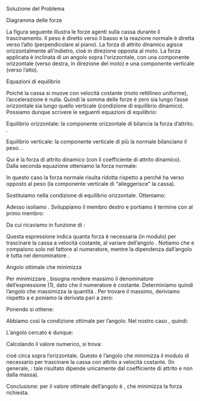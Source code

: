 Soluzione del Problema

Diagramma delle forze

 La figura seguente illustra le forze agenti sulla cassa durante il trascinamento. Il peso  è diretto verso il basso e la reazione normale  è diretta verso l’alto (perpendicolare al piano). La forza di attrito dinamico  agisce orizzontalmente all’indietro, cioè in direzione opposta al moto. La forza applicata  è inclinata di un angolo  sopra l'orizzontale, con una componente orizzontale  (verso destra, in direzione del moto) e una componente verticale  (verso l’alto).

Equazioni di equilibrio

Poiché la cassa si muove con velocità costante (moto rettilineo uniforme), l’accelerazione è nulla. Quindi la somma delle forze è zero sia lungo l’asse orizzontale sia lungo quello verticale (condizione di equilibrio dinamico). Possiamo dunque scrivere le seguenti equazioni di equilibrio:

Equilibrio orizzontale: la componente orizzontale di  bilancia la forza d’attrito.
.

Equilibrio verticale: la componente verticale di  più la normale bilanciano il peso.
.


Qui  è la forza di attrito dinamico (con  il coefficiente di attrito dinamico). Dalla seconda equazione otteniamo la forza normale:



In questo caso la forza normale risulta ridotta rispetto a  perché  ha verso opposto al peso (la componente verticale di  “alleggerisce” la cassa).

Sostituiamo  nella condizione di equilibrio orizzontale. Otteniamo:



Adesso isoliamo . Sviluppiamo il membro destro e portiamo il termine con  al primo membro:







Da cui ricaviamo  in funzione di :



Questa espressione indica quanta forza  è necessaria (in modulo) per trascinare la cassa a velocità costante, al variare dell’angolo . Notiamo che  e  compaiono solo nel fattore  al numeratore, mentre la dipendenza dall’angolo è tutta nel denominatore .

Angolo ottimale che minimizza 

Per minimizzare , bisogna rendere massimo il denominatore  dell’espressione (1), dato che il numeratore  è costante. Determiniamo quindi l’angolo  che massimizza la quantità . Per trovare il massimo, deriviamo  rispetto a  e poniamo la derivata pari a zero:



Ponendo  si ottiene:







Abbiamo così la condizione ottimale per l’angolo. Nel nostro caso , quindi:



L’angolo cercato è dunque:



Calcolando il valore numerico, si trova:



cioè circa  sopra l’orizzontale. Questo è l’angolo che minimizza il modulo di  necessario per trascinare la cassa con attrito a velocità costante. (In generale, : tale risultato dipende unicamente dal coefficiente di attrito e non dalla massa).

Conclusione: per  il valore ottimale dell’angolo è , che minimizza la forza  richiesta.